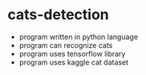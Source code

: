 # cats-detection

- program written in python language
- program can recognize cats
- program uses tensorflow library
- program uses kaggle cat dataset
